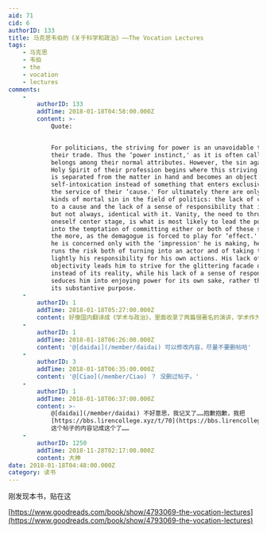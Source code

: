 ```yaml
---
aid: 71
cid: 6
authorID: 133
title: 马克思韦伯的《关于科学和政治》——The Vocation Lectures
tags:
    - 马克思
    - 韦伯
    - the
    - vocation
    - lectures
comments:
    -
        authorID: 133
        addTime: 2018-01-18T04:58:00.000Z
        content: >-
            Quote:


            For politicians, the striving for power is an unavoidable tool of
            their trade. Thus the ‘power instinct,' as it is often called,
            belongs among their normal attributes. However, the sin against the
            Holy Spirit of their profession begins where this striving for power
            is separated from the matter in hand and becomes an object purely of
            self-intoxication instead of something that enters exclusively into
            the service of their ‘cause.' For ultimately there are only two
            kinds of mortal sin in the field of politics: the lack of commitment
            to a cause and the lack of a sense of responsibility that is often,
            but not always, identical with it. Vanity, the need to thrust
            oneself center stage, is what is most likely to lead the politician
            into the temptation of committing either or both of these sins. All
            the more, as the demagogue is forced to play for ‘effect.' Because
            he is concerned only with the ‘impression' he is making, he always
            runs the risk both of turning into an actor and of taking too
            lightly his responsibility for his own actions. His lack of
            objectivity leads him to strive for the glittering facade of power,
            instead of its reality, while his lack of a sense of responsibility
            seduces him into enjoying power for its own sake, rather than for
            its substantive purpose.
    -
        authorID: 1
        addTime: 2018-01-18T05:27:00.000Z
        content: 好像国内翻译成《学术与政治》，里面收录了两篇很著名的演讲，学术作为一种志业和政治作为一种志业。
    -
        authorID: 1
        addTime: 2018-01-18T06:26:00.000Z
        content: '@[daidai](/member/daidai) 可以修改内容，尽量不要删帖哈'
    -
        authorID: 3
        addTime: 2018-01-18T06:35:00.000Z
        content: '@[Ciao](/member/Ciao) ？ 没删过帖子。'
    -
        authorID: 1
        addTime: 2018-01-18T06:37:00.000Z
        content: >-
            @[daidai](/member/daidai) 不好意思，我记叉了……抱歉抱歉，我把
            [https://bbs.lirencollege.xyz/t/70](https://bbs.lirencollege.xyz/t/70)
            这个帖子的内容记成这个了……
    -
        authorID: 1250
        addTime: 2018-11-28T02:17:00.000Z
        content: 大神
date: 2018-01-18T04:48:00.000Z
category: 读书
---
```


刚发现本书，贴在这

[https://www.goodreads.com/book/show/4793069-the-vocation-lectures](https://www.goodreads.com/book/show/4793069-the-vocation-lectures)
